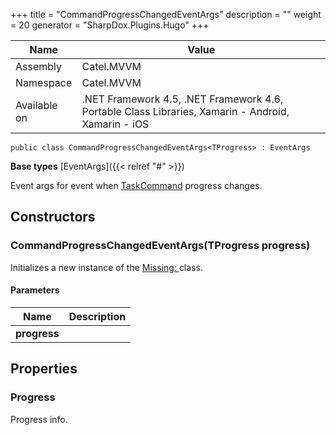 

+++
title = "CommandProgressChangedEventArgs" 
description = ""
weight = 20
generator = "SharpDox.Plugins.Hugo"
+++

Name|Value
---|---
Assembly|Catel.MVVM
Namespace|Catel.MVVM
Available on|.NET Framework 4.5, .NET Framework 4.6, Portable Class Libraries, Xamarin - Android, Xamarin - iOS

```
public class CommandProgressChangedEventArgs<TProgress> : EventArgs
```

**Base types**
[EventArgs]({{< relref "#" >}})

Event args for event when [TaskCommand](#) progress changes.

## Constructors

### CommandProgressChangedEventArgs(TProgress progress)

Initializes a new instance of the [Missing: <see cref="T:Catel.MVVM.CommandProgressChangedEventArgs`1" />](#) class.

#### Parameters

Name|Description
---|---
**progress**|

## Properties

### Progress

Progress info.

